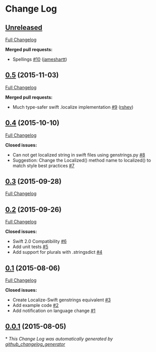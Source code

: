 # Change Log

## [Unreleased](https://github.com/marmelroy/Localize-Swift/tree/HEAD)

[Full Changelog](https://github.com/marmelroy/Localize-Swift/compare/0.5...HEAD)

**Merged pull requests:**

- Spellings [\#10](https://github.com/marmelroy/Localize-Swift/pull/10) ([jameshartt](https://github.com/jameshartt))

## [0.5](https://github.com/marmelroy/Localize-Swift/tree/0.5) (2015-11-03)
[Full Changelog](https://github.com/marmelroy/Localize-Swift/compare/0.4...0.5)

**Merged pull requests:**

- Much type-safer swift .localize implementation [\#9](https://github.com/marmelroy/Localize-Swift/pull/9) ([rshev](https://github.com/rshev))

## [0.4](https://github.com/marmelroy/Localize-Swift/tree/0.4) (2015-10-10)
[Full Changelog](https://github.com/marmelroy/Localize-Swift/compare/0.3...0.4)

**Closed issues:**

- Can not get localized string in swift files using genstrings.py [\#8](https://github.com/marmelroy/Localize-Swift/issues/8)
- Suggestion: Change the Localized\(\) method name to localized\(\) to match style best practices [\#7](https://github.com/marmelroy/Localize-Swift/issues/7)

## [0.3](https://github.com/marmelroy/Localize-Swift/tree/0.3) (2015-09-28)
[Full Changelog](https://github.com/marmelroy/Localize-Swift/compare/0.2...0.3)

## [0.2](https://github.com/marmelroy/Localize-Swift/tree/0.2) (2015-09-26)
[Full Changelog](https://github.com/marmelroy/Localize-Swift/compare/0.1...0.2)

**Closed issues:**

- Swift 2.0 Compatibility [\#6](https://github.com/marmelroy/Localize-Swift/issues/6)
- Add unit tests [\#5](https://github.com/marmelroy/Localize-Swift/issues/5)
- Add support for plurals with .stringsdict [\#4](https://github.com/marmelroy/Localize-Swift/issues/4)

## [0.1](https://github.com/marmelroy/Localize-Swift/tree/0.1) (2015-08-06)
[Full Changelog](https://github.com/marmelroy/Localize-Swift/compare/0.0.1...0.1)

**Closed issues:**

- Create Localize-Swift genstrings equivalent [\#3](https://github.com/marmelroy/Localize-Swift/issues/3)
- Add example code [\#2](https://github.com/marmelroy/Localize-Swift/issues/2)
- Add notification on language change [\#1](https://github.com/marmelroy/Localize-Swift/issues/1)

## [0.0.1](https://github.com/marmelroy/Localize-Swift/tree/0.0.1) (2015-08-05)


\* *This Change Log was automatically generated by [github_changelog_generator](https://github.com/skywinder/Github-Changelog-Generator)*